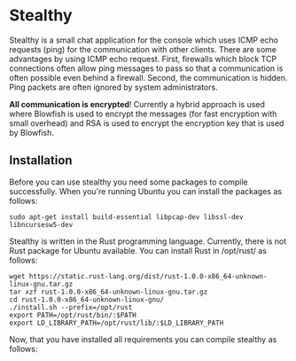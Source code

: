 # Stealthy
Stealthy is a small chat application for the console which uses ICMP echo requests (ping) for the communication with other clients. There are some advantages by using ICMP echo request.  First, firewalls which block TCP connections often allow ping messages to pass so that a communication is often possible even behind a firewall. Second, the communication is hidden. Ping packets are often ignored by system administrators. 

**All communication is encrypted**! Currently a hybrid approach is used where Blowfish is used to encrypt the messages (for fast encryption with small overhead) and RSA is used to encrypt the encryption key that is used by Blowfish.

## Installation

Before you can use stealthy you need some packages to compile successfully. When you're running Ubuntu you can install the packages as follows:

```sudo apt-get install build-essential libpcap-dev libssl-dev libncursesw5-dev```

Stealthy is written in the Rust programming language. Currently, there is not Rust package for Ubuntu available. You can install Rust in /opt/rust/ as follows:


```
wget https://static.rust-lang.org/dist/rust-1.0.0-x86_64-unknown-linux-gnu.tar.gz
tar xzf rust-1.0.0-x86_64-unknown-linux-gnu.tar.gz
cd rust-1.0.0-x86_64-unknown-linux-gnu/
./install.sh --prefix=/opt/rust
export PATH=/opt/rust/bin/:$PATH
export LD_LIBRARY_PATH=/opt/rust/lib/:$LD_LIBRARY_PATH
```

Now, that you have installed all requirements you can compile stealthy as follows:



